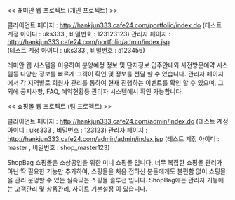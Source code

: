 << 래미안 웹 프로젝트 (개인 프로젝트) >>

클라이언트 페이지 : http://hankjun333.cafe24.com/portfolio/index.do
(테스트 계정 아이디 : uks333 , 비밀번호 : 123123123)
관리자 페이지 : http://hankjun333.cafe24.com/portfolio/admin/index.jsp  
(테스트 계정 아이디 : uks333 , 비밀번호 : a123456)
 
레미안 웹 시스템을 이용하여 분양예정 정보 및 단지정보 입주안내와 사전방문예약 시스템등 다양한 정보를 빠르게 고객이
확인 및 정보를 전달 할 수 있습니다.
관리자 페이지에서 각 지역별로 회원사 관리를 통하여 현재 진행하는 이벤트를 확인 할 수 있으며, 그 외에 공지사항, FAQ,
예약현황등 관리자 시스템에서 확인 가능합니다.

<< 쇼핑몰 웹 프로젝트 (팀 프로젝트) >>

클라이언트 페이지 : http://hankjun333.cafe24.com/admin/index.do
(테스트 계정 아이디 : uks333 , 비밀번호 : 123123)
관리자 페이지 : http://hankjun333.cafe24.com/admin/admin/index.jsp
(테스트 계정 아이디 : master , 비밀번호 : shop_master123)

ShopBag 쇼핑몰은 소상공인을 위한 미니 쇼핑몰 입니다.
너무 복잡한 쇼핑몰 관리가 아닌 딱 필요한 기능만 추가하여, 쇼핑몰을 처음 접하신 분들에게도 불편함 없이 쇼핑몰을 관리 운영할 수
있는 실속있는 쇼핑몰 솔루션 입니다.
ShopBag에는 관리자 기능에는 고객관리 및 상품관리, 사이트 기본설정 이 있습니다.
